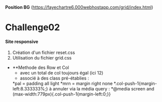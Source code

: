<b>Position BG</b> (https://fayechartre6.000webhostapp.com/grid/index.html)

# Challenge02  

#### Site responsive
1. Création d'un fichier reset.css
2. Utilisation du fichier grid.css
* **Methode des Row et Col
  * <div class="col-6 "> avec un total de col toujours égal (ici 12)
  * <div class="col-6 txt-center pal"> associé à des class pré-établies : 
  *pal = padding all light
  *mrn = margin right none
  *.col-push-1{margin-left:8.333333%;} à annuler via la média query :
  *@media screen and (max-width:779px){.col-push-1{margin-left:0;}}

      
